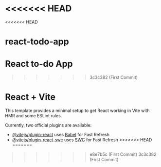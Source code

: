 <<<<<<< HEAD
=======
<<<<<<< HEAD
# react-todo-app
React to-do App
=======
>>>>>>> 3c3c382 (First Commit)
# React + Vite

This template provides a minimal setup to get React working in Vite with HMR and some ESLint rules.

Currently, two official plugins are available:

- [@vitejs/plugin-react](https://github.com/vitejs/vite-plugin-react/blob/main/packages/plugin-react/README.md) uses [Babel](https://babeljs.io/) for Fast Refresh
- [@vitejs/plugin-react-swc](https://github.com/vitejs/vite-plugin-react-swc) uses [SWC](https://swc.rs/) for Fast Refresh
<<<<<<< HEAD
=======
>>>>>>> e8e7b5c (First Commit)
>>>>>>> 3c3c382 (First Commit)
